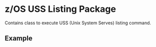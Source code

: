 # z/OS USS Listing Package

Contains class to execute USS (Unix System Serves) listing command. 

## Example

````java

`````

